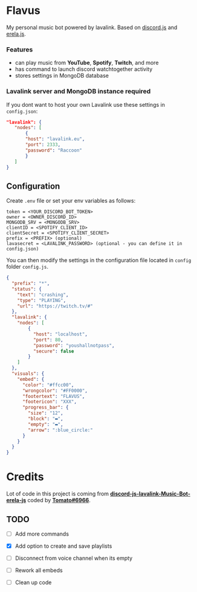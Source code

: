 # Flavus

My personal music bot powered by lavalink. Based on [discord.js](https://discord.js.org/#/) and [erela.js](https://erelajs-docs.netlify.app/docs/gettingstarted.html#documentation-guides).

### Features
- can play music from **YouTube**, **Spotify**, **Twitch**, and more
- has command to launch discord watchtogether activity
- stores settings in MongoDB database


### Lavalink server and MongoDB instance required
 If you dont want to host your own Lavalink use these settings in `config.json`:
 ```json
"lavalink": {
    "nodes": [
        {
        "host": "lavalink.eu",
        "port": 2333,
        "password": "Raccoon"
        }
    ]
}
 ```

## Configuration

Create `.env` file or set your env variables as follows:
```env
token = <YOUR_DISCORD_BOT_TOKEN>
owner = <OWNER_DISCORD_ID>
MONGODB_SRV = <MONGODB_SRV>
clientID = <SPOTIFY_CLIENT_ID>
clientSecret = <SPOTIFY_CLIENT_SECRET>
prefix = <PREFIX> (optional)
lavasecret = <LAVALINK_PASSWORD> (optional - you can define it in config.json)
```

You can then modify the settings in the configuration file located in `config` folder `config.js`.

```json
{
  "prefix": "*",
  "status": {
    "text": "crashing",
    "type": "PLAYING",
    "url": "https://twitch.tv/#"
  },
  "lavalink": {
    "nodes": [
        {
          "host": "localhost",
          "port": 80,
          "password": "youshallnotpass",
          "secure": false
        }
    ]
  },
  "visuals": {
    "embed": {
      "color": "#ffcc00",
      "wrongcolor": "#FF0000",
      "footertext": "FLAVUS",
      "footericon": "XXX",
      "progress_bar": {
        "size": "12",
        "block": "▬",
        "empty": "▬",
        "arrow": ":blue_circle:"
      }
    }
  }
}
```
# Credits
Lot of code in this project is coming from **[discord-js-lavalink-Music-Bot-erela-js](https://github.com/Tomato6966/discord-js-lavalink-Music-Bot-erela-js)** coded by **[Tomato#6966](https://github.com/Tomato6966)**.

## TODO
- [ ] Add more commands
- [x] Add option to create and save playlists
- [ ] Disconnect from voice channel when its empty
- [ ] Rework all embeds
- [ ] Clean up code

